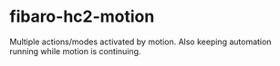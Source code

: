 # fibaro-hc2-motion
Multiple actions/modes activated by motion. Also keeping automation running while motion is continuing.
